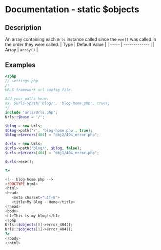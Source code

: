 # Documentation - static $objects
## Description
An array containing each `Urls` instance called since the `exe()` was called in the order they were called.
|  Type | Default Value |
| ----- | ------------- |
| Array |   `array()`   |
## Examples
```PHP
<?php
// settings.php
/*
URLS framework url config file.

Add your paths here:
ex. $urls->path('blog/', 'blog-home.php', true);
*/
include 'urls/Urls.php';
Urls::$base = '/';

$blog = new Urls;
$blog->path('/', 'blog-home.php', true);
$blog->$errors[404] = "obj2/404_error.php";

$urls = new Urls;
$urls->path('blog/', $blog, false);
$urls->$errors[404] = "obj1/404_error.php";

$urls->exe();

?>
```

```PHP
<!-- blog-home.php -->
<!DOCTYPE html>
<html>
<head>
   <meta charset="utf-8">
   <title>My Blog - Home</title>
</head>
<body>
<h1>This is my blog!</h1>
<?php
Urls::$objects[0]->error_404();
Urls::$objects[1]->error_404();
?>
</body>
</html>
```
